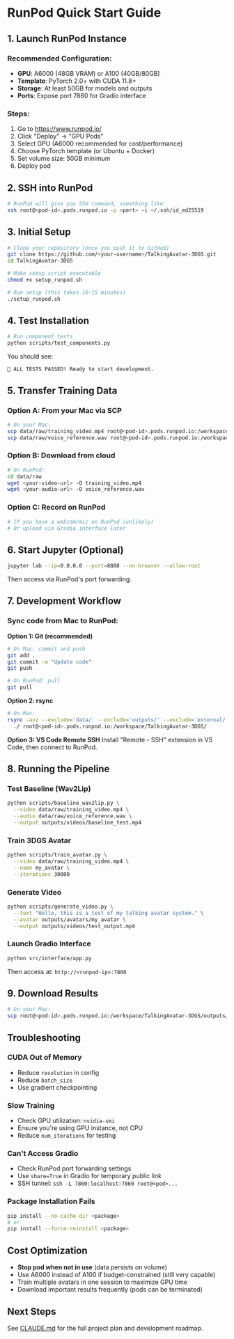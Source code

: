 # RunPod Quick Start Guide

## 1. Launch RunPod Instance

### Recommended Configuration:
- **GPU**: A6000 (48GB VRAM) or A100 (40GB/80GB)
- **Template**: PyTorch 2.0+ with CUDA 11.8+
- **Storage**: At least 50GB for models and outputs
- **Ports**: Expose port 7860 for Gradio interface

### Steps:
1. Go to https://www.runpod.io/
2. Click "Deploy" → "GPU Pods"
3. Select GPU (A6000 recommended for cost/performance)
4. Choose PyTorch template (or Ubuntu + Docker)
5. Set volume size: 50GB minimum
6. Deploy pod

## 2. SSH into RunPod

```bash
# RunPod will give you SSH command, something like:
ssh root@<pod-id>.pods.runpod.io -p <port> -i ~/.ssh/id_ed25519
```

## 3. Initial Setup

```bash
# Clone your repository (once you push it to GitHub)
git clone https://github.com/<your-username>/TalkingAvatar-3DGS.git
cd TalkingAvatar-3DGS

# Make setup script executable
chmod +x setup_runpod.sh

# Run setup (this takes 10-15 minutes)
./setup_runpod.sh
```

## 4. Test Installation

```bash
# Run component tests
python scripts/test_components.py
```

You should see:
```
🎉 ALL TESTS PASSED! Ready to start development.
```

## 5. Transfer Training Data

### Option A: From your Mac via SCP
```bash
# On your Mac:
scp data/raw/training_video.mp4 root@<pod-id>.pods.runpod.io:/workspace/TalkingAvatar-3DGS/data/raw/
scp data/raw/voice_reference.wav root@<pod-id>.pods.runpod.io:/workspace/TalkingAvatar-3DGS/data/raw/
```

### Option B: Download from cloud
```bash
# On RunPod:
cd data/raw
wget <your-video-url> -O training_video.mp4
wget <your-audio-url> -O voice_reference.wav
```

### Option C: Record on RunPod
```bash
# If you have a webcam/mic on RunPod (unlikely)
# Or upload via Gradio interface later
```

## 6. Start Jupyter (Optional)

```bash
jupyter lab --ip=0.0.0.0 --port=8888 --no-browser --allow-root
```

Then access via RunPod's port forwarding.

## 7. Development Workflow

### Sync code from Mac to RunPod:

**Option 1: Git (recommended)**
```bash
# On Mac: commit and push
git add .
git commit -m "Update code"
git push

# On RunPod: pull
git pull
```

**Option 2: rsync**
```bash
# On Mac:
rsync -avz --exclude='data/' --exclude='outputs/' --exclude='external/' \
  ./ root@<pod-id>.pods.runpod.io:/workspace/TalkingAvatar-3DGS/
```

**Option 3: VS Code Remote SSH**
Install "Remote - SSH" extension in VS Code, then connect to RunPod.

## 8. Running the Pipeline

### Test Baseline (Wav2Lip)
```bash
python scripts/baseline_wav2lip.py \
  --video data/raw/training_video.mp4 \
  --audio data/raw/voice_reference.wav \
  --output outputs/videos/baseline_test.mp4
```

### Train 3DGS Avatar
```bash
python scripts/train_avatar.py \
  --video data/raw/training_video.mp4 \
  --name my_avatar \
  --iterations 30000
```

### Generate Video
```bash
python scripts/generate_video.py \
  --text "Hello, this is a test of my talking avatar system." \
  --avatar outputs/avatars/my_avatar \
  --output outputs/videos/test_output.mp4
```

### Launch Gradio Interface
```bash
python src/interface/app.py
```

Then access at: `http://<runpod-ip>:7860`

## 9. Download Results

```bash
# On your Mac:
scp root@<pod-id>.pods.runpod.io:/workspace/TalkingAvatar-3DGS/outputs/videos/test_output.mp4 ./
```

## Troubleshooting

### CUDA Out of Memory
- Reduce `resolution` in config
- Reduce `batch_size`
- Use gradient checkpointing

### Slow Training
- Check GPU utilization: `nvidia-smi`
- Ensure you're using GPU instance, not CPU
- Reduce `num_iterations` for testing

### Can't Access Gradio
- Check RunPod port forwarding settings
- Use `share=True` in Gradio for temporary public link
- SSH tunnel: `ssh -L 7860:localhost:7860 root@<pod>...`

### Package Installation Fails
```bash
pip install --no-cache-dir <package>
# or
pip install --force-reinstall <package>
```

## Cost Optimization

- **Stop pod when not in use** (data persists on volume)
- Use A6000 instead of A100 if budget-constrained (still very capable)
- Train multiple avatars in one session to maximize GPU time
- Download important results frequently (pods can be terminated)

## Next Steps

See [CLAUDE.md](CLAUDE.md) for the full project plan and development roadmap.
